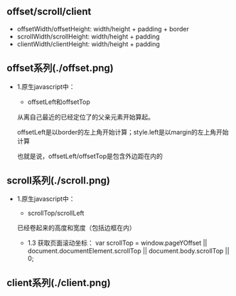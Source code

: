 ## offset/scroll/client

* offsetWidth/offsetHeight: width/height + padding + border
* scrollWidth/scrollHeight: width/height + padding
* clientWidth/clientHeight: width/height + padding



## offset系列(./offset.png)
* 1.原生javascript中：
    + offsetLeft和offsetTop

    从离自己最近的已经定位了的父亲元素开始算起。

    offsetLeft是以border的左上角开始计算；style.left是以margin的左上角开始计算

    也就是说，offsetLeft/offsetTop是包含外边距在内的

## scroll系列(./scroll.png)
* 1.原生javascript中：
    + scrollTop/scrollLeft

    已经卷起来的高度和宽度（包括边框在内）
    + 1.3 获取页面滚动坐标：
    var scrollTop = window.pageYOffset || document.documentElement.scrollTop || document.body.scrollTop || 0;

## client系列(./client.png)

